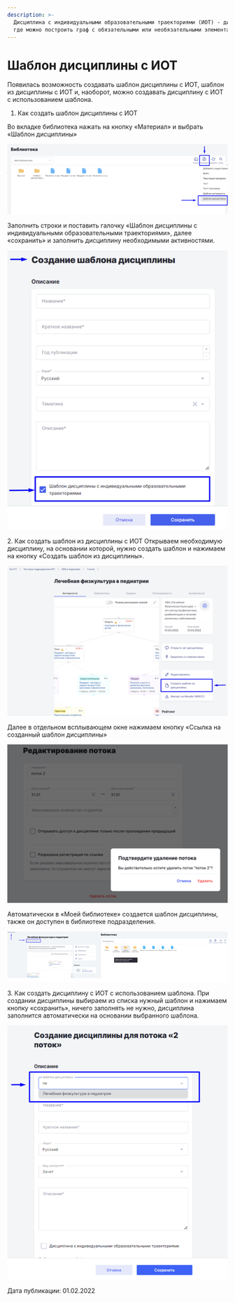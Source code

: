 ```yaml
---
description: >-
  Дисциплина с индивидуальными образовательными траекториями (ИОТ) - дисциплина,
  где можно построить граф с обязательными или необязательными элементами.
---
```


# Шаблон дисциплины с ИОТ

Появилась возможность создавать шаблон дисциплины с ИОТ, шаблон из дисциплины с ИОТ и, наоборот, можно создавать дисциплину с ИОТ с использованием шаблона.

1. Как создать шаблон дисциплины с ИОТ

Во вкладке библиотека нажать на кнопку «Материал» и выбрать «Шаблон дисциплины»

![](<../../.gitbook/assets/image (44).png>)

Заполнить строки и поставить галочку «Шаблон дисциплины с индивидуальными образовательными траекториями», далее «сохранить» и заполнить дисциплину необходимыми активностями.

![](<../../.gitbook/assets/image (35).png>)

2\. Как создать шаблон из дисциплины с ИОТ Открываем необходимую дисциплину, на основании которой, нужно создать шаблон и нажимаем на кнопку «Создать шаблон из дисциплины».

![](<../../.gitbook/assets/image (45) (1).png>)

Далее в отдельном всплывающем окне нажимаем кнопку «Ссылка на созданный шаблон дисциплины»

![](<../../.gitbook/assets/image (21).png>)

Автоматически в «Моей библиотеке» создается шаблон дисциплины, также он доступен в библиотеке подразделения.

![](<../../.gitbook/assets/image (22).png>)

3\. Как создать дисциплину с ИОТ с использованием шаблона. При создании дисциплины выбираем из списка нужный шаблон и нажимаем кнопку «сохранить», ничего заполнять не нужно, дисциплина заполнится автоматически на основании выбранного шаблона.

![](<../../.gitbook/assets/image (3) (6).png>)

Дата публикации: 01.02.2022
